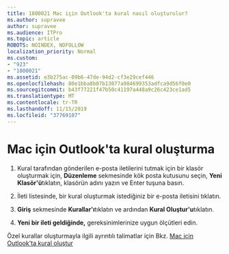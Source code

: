 ```yaml
---
title: 1800021 Mac için Outlook'ta kural nasıl oluşturulur?
ms.author: supravee
author: supravee
ms.audience: ITPro
ms.topic: article
ROBOTS: NOINDEX, NOFOLLOW
localization_priority: Normal
ms.custom:
- "923"
- "1800021"
ms.assetid: e3b275ac-09b6-47de-94d2-cf3e29cef446
ms.openlocfilehash: 80e1bba8b07b13077a984699353adfca9d56f0e0
ms.sourcegitcommit: b43f77221f47b50c41197a448a9c26c423ce1ad5
ms.translationtype: MT
ms.contentlocale: tr-TR
ms.lasthandoff: 11/15/2019
ms.locfileid: "37769107"
---
```

# <a name="how-to-create-a-rule-in-outlook-for-mac"></a>Mac için Outlook'ta kural oluşturma

1. Kural tarafından gönderilen e-posta iletilerini tutmak için bir klasör oluşturmak için, **Düzenleme** sekmesinde kök posta kutusunu seçin, **Yeni Klasör'ü**tıklatın, klasörün adını yazın ve Enter tuşuna basın.

2. İleti listesinde, bir kural oluşturmak istediğiniz bir e-posta iletisini tıklatın.

3. **Giriş** sekmesinde **Kurallar'ı**tıklatın ve ardından **Kural Oluştur'u**tıklatın.

4. **Yeni bir ileti geldiğinde,** gereksinimlerinize uygun ölçütleri edin. 

Özel kurallar oluşturmayla ilgili ayrıntılı talimatlar için Bkz. [Mac için Outlook'ta kural oluştur](https://aka.ms/AA1uy0v)
  